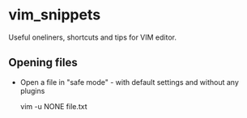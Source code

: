 # vim_snippets
Useful oneliners, shortcuts and tips for VIM editor.

## Opening files


*  Open a file in "safe mode" - with default settings and without any plugins

    vim -u NONE file.txt


